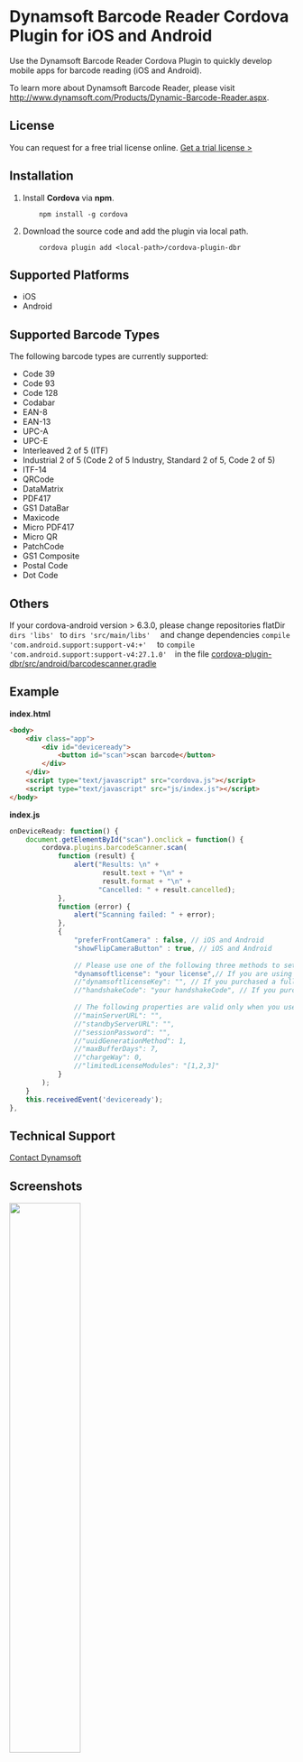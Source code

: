 # Dynamsoft Barcode Reader Cordova Plugin for iOS and Android

Use the Dynamsoft Barcode Reader Cordova Plugin to quickly develop mobile apps for barcode reading (iOS and Android). 

To learn more about Dynamsoft Barcode Reader, please visit http://www.dynamsoft.com/Products/Dynamic-Barcode-Reader.aspx.

## License

You can request for a free trial license online. [Get a trial license >](https://www.dynamsoft.com/CustomerPortal/Portal/Triallicense.aspx)

## Installation

1. Install **Cordova** via **npm**.

    ```  
        npm install -g cordova
    ```

2. Download the source code and add the plugin via local path.

    ```
        cordova plugin add <local-path>/cordova-plugin-dbr
    ```
    
## Supported Platforms

- iOS
- Android

## Supported Barcode Types

The following barcode types are currently supported:

* Code 39
* Code 93
* Code 128
* Codabar
* EAN-8
* EAN-13
* UPC-A
* UPC-E
* Interleaved 2 of 5 (ITF)
* Industrial 2 of 5 (Code 2 of 5 Industry, Standard 2 of 5, Code 2 of 5)
* ITF-14 
* QRCode
* DataMatrix
* PDF417
* GS1 DataBar
* Maxicode
* Micro PDF417
* Micro QR
* PatchCode
* GS1 Composite
* Postal Code
* Dot Code

## Others ##
If your cordova-android version > 6.3.0, please change repositories flatDir ``` dirs 'libs'  ``` to   ```dirs 'src/main/libs'  ``` and change  dependencies ``` compile 'com.android.support:support-v4:+'   ``` to   ```compile 'com.android.support:support-v4:27.1.0'  ```in the file [cordova-plugin-dbr/src/android/barcodescanner.gradle](https://github.com/dynamsoft-dbr/cordova-plugin-dbr/blob/master/src/android/barcodescanner.gradle) 


## Example

**index.html**

```html
<body>
    <div class="app">
        <div id="deviceready">
            <button id="scan">scan barcode</button>
        </div>
    </div>
    <script type="text/javascript" src="cordova.js"></script>
    <script type="text/javascript" src="js/index.js"></script>
</body>
```

**index.js**

```js
onDeviceReady: function() {
    document.getElementById("scan").onclick = function() {
        cordova.plugins.barcodeScanner.scan(
            function (result) {
                alert("Results: \n" +
                       result.text + "\n" +
                       result.format + "\n" +
                      "Cancelled: " + result.cancelled);
            },
            function (error) {
                alert("Scanning failed: " + error);
            },
            {
                "preferFrontCamera" : false, // iOS and Android
                "showFlipCameraButton" : true, // iOS and Android
                
                // Please use one of the following three methods to set the license accordingly. If you set one of them, make sure the other two are either empty or commented out.
                "dynamsoftlicense": "your license",// If you are using a trial license or a long key, please insert your license here.
                //"dynamsoftlicenseKey": "", // If you purchased a full license and are using version 7.x or below, please insert the full license key here.
                //"handshakeCode": "your handshakeCode", // If you purchased a full license and are using version 8.x or above, please insert the handshakeCode here.
                
                // The following properties are valid only when you use "handshakeCode" to activate the SDK. They are optional and you can leave the commented code there. But if you would like to set these properties, please refer to the API list here https://www.dynamsoft.com/barcode-reader/programming/android/api-reference/class/DMLTSConnectionParameters.html?ver=latest#attributes
                //"mainServerURL": "", 
                //"standbyServerURL": "", 
                //"sessionPassword": "", 
                //"uuidGenerationMethod": 1, 
                //"maxBufferDays": 7, 
                //"chargeWay": 0, 
                //"limitedLicenseModules": "[1,2,3]"
            }
        );
    }
    this.receivedEvent('deviceready');
},
```

## Technical Support

[Contact Dynamsoft](https://www.dynamsoft.com/Company/Contact.aspx)

## Screenshots

<kbd><img src="https://www.dynamsoft.com/codepool/img/2018/04/IMG_2911.PNG" width="50%">

<kbd><img src="https://www.dynamsoft.com/codepool/img/2018/04/IMG_2911.PNG" width="50%">
